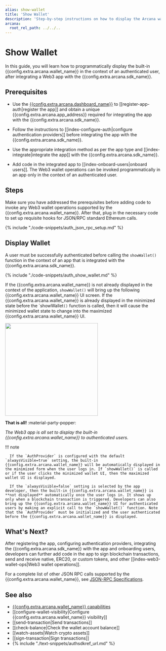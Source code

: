 ```yaml
---
alias: show-wallet
title: 'Show Wallet'
description: 'Step-by-step instructions on how to display the Arcana wallet programmatically in an app that is integrated with the Arcana Auth SDK.'
arcana:
  root_rel_path: ../../..
---
```


# Show Wallet

In this guide, you will learn how to programmatically display the built-in {{config.extra.arcana.wallet_name}} in the context of an authenticated user, after integrating a Web3 app with the {{config.extra.arcana.sdk_name}}.

## Prerequisites

* Use the [{{config.extra.arcana.dashboard_name}}]({{page.meta.arcana.root_rel_path}}/concepts/dashboard.md) to [[register-app-auth|register the app]] and obtain a unique {{config.extra.arcana.app_address}} required for integrating the app with the {{config.extra.arcana.sdk_name}}.

* Follow the instructions to [[index-configure-auth|configure authentication providers]] before integrating the app with the {{config.extra.arcana.sdk_name}}.
  
* Use the appropriate integration method as per the app type and [[index-integrate|integrate the app]] with the {{config.extra.arcana.sdk_name}}.

* Add code in the integrated app to [[index-onboard-users|onboard users]]. The Web3 wallet operations can be invoked programmatically in an app only in the context of an authenticated user.

## Steps

Make sure you have addressed the prerequisites before adding code to invoke any Web3 wallet operations supported by the {{config.extra.arcana.wallet_name}}. After that, plug in the necessary code to set up requisite hooks for JSON/RPC standard Ethereum calls.

{% include "./code-snippets/auth_json_rpc_setup.md" %}

## Display Wallet

A user must be successfully authenticated before calling the `showWallet()` function in the context of an app that is integrated with the {{config.extra.arcana.sdk_name}}.

{% include "./code-snippets/auth_show_wallet.md" %}

If the {{config.extra.arcana.wallet_name}} is not already displayed in the context of the application, `showWallet()` will bring up the following {{config.extra.arcana.wallet_name}} UI screen. If the {{config.extra.arcana.wallet_name}} is already displayed in the minimized state before the `showWallet``()`` function is called, then it will cause the minimized wallet state to change into the maximized {{config.extra.arcana.wallet_name}} UI.

<img src="/img/an_wallet_home.png" width="300"/>

**That is all!**  :material-party-popper:

*The Web3 app is all set to display the built-in {{config.extra.arcana.wallet_name}} to authenticated users.*

!!! note

      If the `AuthProvider` is configured with the default `alwaysVisible=true` setting, the built-in {{config.extra.arcana.wallet_name}} will be automatically displayed in the minimized form when the user logs in. If `showWallet()` is called or if the user clicks the minimized wallet UI, then the maximized wallet UI is displayed.

      If the `alwaysVisible=false` setting is selected by the app developer, then the built-in {{config.extra.arcana.wallet_name}} is **not displayed** automatically once the user logs in. It shows up only when a blockchain transaction is triggered. Developers can also bring up the {{config.extra.arcana.wallet_name}} UI for authenticated users by making an explicit call to the `showWallet()` function. Note that the `AuthProvider` must be initialized and the user authenticated before the {{config.extra.arcana.wallet_name}} is displayed.

## What's Next?

After registering the app, configuring authentication providers, integrating the {{config.extra.arcana.sdk_name}} with the app and onboarding users, developers can further add code in the app to sign blockchain transactions, send and receive native, ERC20, or custom tokens, and other [[index-web3-wallet-ops|Web3 wallet operations]].

For a complete list of other JSON RPC calls supported by the {{config.extra.arcana.wallet_name}}, see [JSON-RPC Specifications](https://ethereum.github.io/execution-apis/api-documentation/).

## See also

* [{{config.extra.arcana.wallet_name}} capabilities]({{page.meta.arcana.root_rel_path}}/concepts/anwallet/index.md)
* [[configure-wallet-visibility|Configure {{config.extra.arcana.wallet_name}} visibility]]
* [[send-transaction|Send transactions]]
* [[check-balance|Check the wallet account balance]]
* [[watch-assets|Watch crypto assets]]
* [[sign-transaction|Sign transactions]]
* {% include "./text-snippets/authsdkref_url.md" %}